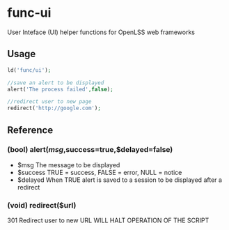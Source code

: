 func-ui
=======

User Inteface (UI) helper functions for OpenLSS web frameworks

Usage
----
```php
ld('func/ui');

//save an alert to be displayed
alert('The process failed',false);

//redirect user to new page
redirect('http://google.com');
```

Reference
----

### (bool) alert($msg,$success=true,$delayed=false)
  * $msg		The message to be displayed
  * $success	TRUE = success, FALSE = error, NULL = notice
  * $delayed	When TRUE alert is saved to a session to be displayed after a redirect

### (void) redirect($url)
301 Redirect user to new URL
WILL HALT OPERATION OF THE SCRIPT

